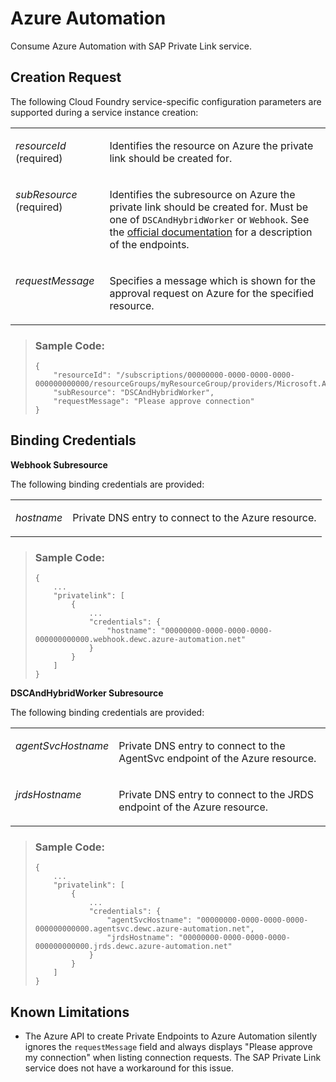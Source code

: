 <!-- loio8064b46e99d140d8b38c1ac7f12aa513 -->

# Azure Automation

Consume Azure Automation with SAP Private Link service.



<a name="loio8064b46e99d140d8b38c1ac7f12aa513__section_exv_hts_x5b"/>

## Creation Request

The following Cloud Foundry service-specific configuration parameters are supported during a service instance creation:


<table>
<tr>
<td valign="top">

*resourceId* \(required\)



</td>
<td valign="top">

Identifies the resource on Azure the private link should be created for.



</td>
</tr>
<tr>
<td valign="top">

*subResource* \(required\)



</td>
<td valign="top">

Identifies the subresource on Azure the private link should be created for. Must be one of `DSCAndHybridWorker` or `Webhook`. See the [official documentation](https://learn.microsoft.com/en-us/azure/automation/how-to/private-link-security) for a description of the endpoints.



</td>
</tr>
<tr>
<td valign="top">

*requestMessage*



</td>
<td valign="top">

Specifies a message which is shown for the approval request on Azure for the specified resource.



</td>
</tr>
</table>

> ### Sample Code:  
> ```
> {
>     "resourceId": "/subscriptions/00000000-0000-0000-0000-000000000000/resourceGroups/myResourceGroup/providers/Microsoft.Automation/automationAccounts/myAutomationAccount",
>     "subResource": "DSCAndHybridWorker",
>     "requestMessage": "Please approve connection"
> }
> ```



<a name="loio8064b46e99d140d8b38c1ac7f12aa513__section_xvy_f5s_x5b"/>

## Binding Credentials

 **Webhook Subresource**

The following binding credentials are provided:


<table>
<tr>
<td valign="top">

*hostname*



</td>
<td valign="top">

Private DNS entry to connect to the Azure resource.



</td>
</tr>
</table>

> ### Sample Code:  
> ```
> {
>     ...
>     "privatelink": [
>         {
>             ...
>             "credentials": {
>                 "hostname": "00000000-0000-0000-0000-000000000000.webhook.dewc.azure-automation.net"
>             }
>         }
>     ]
> }
> ```

**DSCAndHybridWorker Subresource** 

The following binding credentials are provided:


<table>
<tr>
<td valign="top">

*agentSvcHostname*



</td>
<td valign="top">

Private DNS entry to connect to the AgentSvc endpoint of the Azure resource.



</td>
</tr>
<tr>
<td valign="top">

*jrdsHostname*



</td>
<td valign="top">

Private DNS entry to connect to the JRDS endpoint of the Azure resource.



</td>
</tr>
</table>

> ### Sample Code:  
> ```
> {
>     ...
>     "privatelink": [
>         {
>             ...
>             "credentials": {
>                 "agentSvcHostname": "00000000-0000-0000-0000-000000000000.agentsvc.dewc.azure-automation.net",
>                 "jrdsHostname": "00000000-0000-0000-0000-000000000000.jrds.dewc.azure-automation.net"
>             }
>         }
>     ]
> }
> ```



<a name="loio8064b46e99d140d8b38c1ac7f12aa513__section_szq_kvs_x5b"/>

## Known Limitations

-   The Azure API to create Private Endpoints to Azure Automation silently ignores the `requestMessage` field and always displays "Please approve my connection" when listing connection requests. The SAP Private Link service does not have a workaround for this issue.

